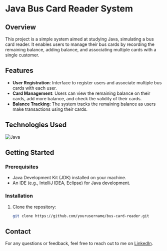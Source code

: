 # Java Bus Card Reader System

## Overview
This project is a simple system aimed at studying Java, simulating a bus card reader. It enables users to manage their bus cards by recording the remaining balance, adding balance, and associating multiple cards with a single customer.

## Features
- **User Registration**: Interface to register users and associate multiple bus cards with each user.
- **Card Management**: Users can view the remaining balance on their cards, add more balance, and check the validity of their cards.
- **Balance Tracking**: The system tracks the remaining balance as users make transactions using their cards.

## Technologies Used
![Java](https://img.shields.io/badge/Java-000?style=for-the-badge&logo=java&logoColor=30A3DC)

## Getting Started

### Prerequisites
- Java Development Kit (JDK) installed on your machine.
- An IDE (e.g., IntelliJ IDEA, Eclipse) for Java development.

### Installation
1. Clone the repository:
   ```bash
   git clone https://github.com/yourusername/bus-card-reader.git

## Contact
For any questions or feedback, feel free to reach out to me on [LinkedIn](https://www.linkedin.com/in/mateus-neubarth/).
